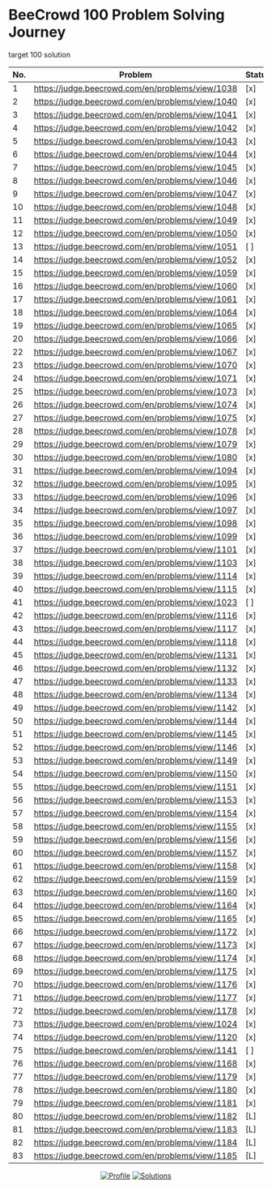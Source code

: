 # BeeCrowd 100 Problem Solving Journey

target 100 solution

| No. | Problem                                          | Status |
| --- | ------------------------------------------------ | ------ |
| 1   | https://judge.beecrowd.com/en/problems/view/1038 | [x]    |
| 2   | https://judge.beecrowd.com/en/problems/view/1040 | [x]    |
| 3   | https://judge.beecrowd.com/en/problems/view/1041 | [x]    |
| 4   | https://judge.beecrowd.com/en/problems/view/1042 | [x]    |
| 5   | https://judge.beecrowd.com/en/problems/view/1043 | [x]    |
| 6   | https://judge.beecrowd.com/en/problems/view/1044 | [x]    |
| 7   | https://judge.beecrowd.com/en/problems/view/1045 | [x]    |
| 8   | https://judge.beecrowd.com/en/problems/view/1046 | [x]    |
| 9   | https://judge.beecrowd.com/en/problems/view/1047 | [x]    |
| 10  | https://judge.beecrowd.com/en/problems/view/1048 | [x]    |
| 11  | https://judge.beecrowd.com/en/problems/view/1049 | [x]    |
| 12  | https://judge.beecrowd.com/en/problems/view/1050 | [x]    |
| 13  | https://judge.beecrowd.com/en/problems/view/1051 | [ ]    |
| 14  | https://judge.beecrowd.com/en/problems/view/1052 | [x]    |
| 15  | https://judge.beecrowd.com/en/problems/view/1059 | [x]    |
| 16  | https://judge.beecrowd.com/en/problems/view/1060 | [x]    |
| 17  | https://judge.beecrowd.com/en/problems/view/1061 | [x]    |
| 18  | https://judge.beecrowd.com/en/problems/view/1064 | [x]    |
| 19  | https://judge.beecrowd.com/en/problems/view/1065 | [x]    |
| 20  | https://judge.beecrowd.com/en/problems/view/1066 | [x]    |
| 22  | https://judge.beecrowd.com/en/problems/view/1067 | [x]    |
| 23  | https://judge.beecrowd.com/en/problems/view/1070 | [x]    |
| 24  | https://judge.beecrowd.com/en/problems/view/1071 | [x]    |
| 25  | https://judge.beecrowd.com/en/problems/view/1073 | [x]    |
| 26  | https://judge.beecrowd.com/en/problems/view/1074 | [x]    |
| 27  | https://judge.beecrowd.com/en/problems/view/1075 | [x]    |
| 28  | https://judge.beecrowd.com/en/problems/view/1078 | [x]    |
| 29  | https://judge.beecrowd.com/en/problems/view/1079 | [x]    |
| 30  | https://judge.beecrowd.com/en/problems/view/1080 | [x]    |
| 31  | https://judge.beecrowd.com/en/problems/view/1094 | [x]    |
| 32  | https://judge.beecrowd.com/en/problems/view/1095 | [x]    |
| 33  | https://judge.beecrowd.com/en/problems/view/1096 | [x]    |
| 34  | https://judge.beecrowd.com/en/problems/view/1097 | [x]    |
| 35  | https://judge.beecrowd.com/en/problems/view/1098 | [x]    |
| 36  | https://judge.beecrowd.com/en/problems/view/1099 | [x]    |
| 37  | https://judge.beecrowd.com/en/problems/view/1101 | [x]    |
| 38  | https://judge.beecrowd.com/en/problems/view/1103 | [x]    |
| 39  | https://judge.beecrowd.com/en/problems/view/1114 | [x]    |
| 40  | https://judge.beecrowd.com/en/problems/view/1115 | [x]    |
| 41  | https://judge.beecrowd.com/en/problems/view/1023 | [ ]    |
| 42  | https://judge.beecrowd.com/en/problems/view/1116 | [x]    |
| 43  | https://judge.beecrowd.com/en/problems/view/1117 | [x]    |
| 44  | https://judge.beecrowd.com/en/problems/view/1118 | [x]    |
| 45  | https://judge.beecrowd.com/en/problems/view/1131 | [x]    |
| 46  | https://judge.beecrowd.com/en/problems/view/1132 | [x]    |
| 47  | https://judge.beecrowd.com/en/problems/view/1133 | [x]    |
| 48  | https://judge.beecrowd.com/en/problems/view/1134 | [x]    |
| 49  | https://judge.beecrowd.com/en/problems/view/1142 | [x]    |
| 50  | https://judge.beecrowd.com/en/problems/view/1144 | [x]    |
| 51  | https://judge.beecrowd.com/en/problems/view/1145 | [x]    |
| 52  | https://judge.beecrowd.com/en/problems/view/1146 | [x]    |
| 53  | https://judge.beecrowd.com/en/problems/view/1149 | [x]    |
| 54  | https://judge.beecrowd.com/en/problems/view/1150 | [x]    |
| 55  | https://judge.beecrowd.com/en/problems/view/1151 | [x]    |
| 56  | https://judge.beecrowd.com/en/problems/view/1153 | [x]    |
| 57  | https://judge.beecrowd.com/en/problems/view/1154 | [x]    |
| 58  | https://judge.beecrowd.com/en/problems/view/1155 | [x]    |
| 59  | https://judge.beecrowd.com/en/problems/view/1156 | [x]    |
| 60  | https://judge.beecrowd.com/en/problems/view/1157 | [x]    |
| 61  | https://judge.beecrowd.com/en/problems/view/1158 | [x]    |
| 62  | https://judge.beecrowd.com/en/problems/view/1159 | [x]    |
| 63  | https://judge.beecrowd.com/en/problems/view/1160 | [x]    |
| 64  | https://judge.beecrowd.com/en/problems/view/1164 | [x]    |
| 65  | https://judge.beecrowd.com/en/problems/view/1165 | [x]    |
| 66  | https://judge.beecrowd.com/en/problems/view/1172 | [x]    |
| 67  | https://judge.beecrowd.com/en/problems/view/1173 | [x]    |
| 68  | https://judge.beecrowd.com/en/problems/view/1174 | [x]    |
| 69  | https://judge.beecrowd.com/en/problems/view/1175 | [x]    |
| 70  | https://judge.beecrowd.com/en/problems/view/1176 | [x]    |
| 71  | https://judge.beecrowd.com/en/problems/view/1177 | [x]    |
| 72  | https://judge.beecrowd.com/en/problems/view/1178 | [x]    |
| 73  | https://judge.beecrowd.com/en/problems/view/1024 | [x]    |
| 74  | https://judge.beecrowd.com/en/problems/view/1120 | [x]    |
| 75  | https://judge.beecrowd.com/en/problems/view/1141 | [ ]    |
| 76  | https://judge.beecrowd.com/en/problems/view/1168 | [x]    |
| 77  | https://judge.beecrowd.com/en/problems/view/1179 | [x]    |
| 78  | https://judge.beecrowd.com/en/problems/view/1180 | [x]    |
| 79  | https://judge.beecrowd.com/en/problems/view/1181 | [x]    |
| 80  | https://judge.beecrowd.com/en/problems/view/1182 | [L]    |
| 81  | https://judge.beecrowd.com/en/problems/view/1183 | [L]    |
| 82  | https://judge.beecrowd.com/en/problems/view/1184 | [L]    |
| 83  | https://judge.beecrowd.com/en/problems/view/1185 | [L]    |

<div align="center">

[![Profile](https://img.shields.io/badge/BeeCrowd-Profile-blue)](https://judge.beecrowd.com/en/profile/1088780)
[![Solutions](https://img.shields.io/badge/Solutions-Repository-green)](https://github.com/JaberChowdhury/cpp_tutorial/tree/main/CP/beecrowd)

</div>
